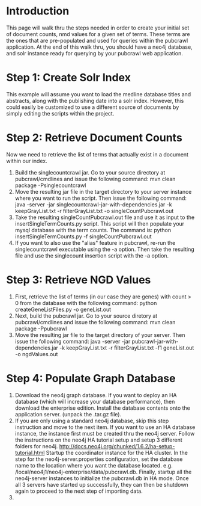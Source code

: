 # Introduction #
This page will walk thru the steps needed in order to create your initial set of document counts, nmd values for a given set of terms.  These terms are the ones that are pre-populated and used for queries within the pubcrawl application.  At the end of this walk thru, you should have a neo4j database, and solr instance ready for querying by your pubcrawl web application.


# Step 1: Create Solr Index #
This example will assume you want to load the medline database titles and abstracts, along with the publishing date into a solr index.  However, this could easily be customized to use a different source of documents by simply editing the scripts within the project.

# Step 2: Retrieve Document Counts #
Now we need to retrieve the list of terms that actually exist in a document within our index.
  1. Build the singlecountcrawl jar.  Go to your source directory at pubcrawl/cmdlines and issue the following command: mvn clean package -Psinglecountcrawl
  1. Move the resulting jar file in the target directory to your server instance where you want to run the script.  Then issue the following command:  java -server -jar singlecountcrawl-jar-with-dependencies.jar -k keepGrayList.txt -r filterGrayList.txt -o singleCountPubcrawl.out
  1. Take the resulting singleCountPubcrawl.out file and use it as input to the insertSingleTermCounts.py script.  This script will then populate your mysql database with the term counts. The command is: python insertSingleTermCounts.py -f singleCountPubcrawl.out
  1. If you want to also use the "alias" feature in pubcrawl, re-run the singlecountcrawl executable using the -a option.  Then take the resulting file and use the singlecount insertion script with the -a option.

# Step 3: Retrieve NGD Values #
  1. First, retrieve the list of terms (in our case they are genes) with count > 0 from the database with the following command: python createGeneListFiles.py -o geneList.out
  1. Next, build the pubcrawl jar.  Go to your source diretory at pubcrawl/cmdlines and issue the following command: mvn clean package -Ppubcrawl
  1. Move the resulting jar file to the target directory of your server.  Then issue the following command: java -server -jar pubcrawl-jar-with-dependencies.jar -k keepGrayList.txt -r filterGrayList.txt -f1 geneList.out -o ngdValues.out

# Step 4: Populate Graph Database #
  1. Download the neo4j graph database.  If you want to deploy an HA database (which will increase your database performance), then download the enterprise edition.  Install the database contents onto the application server. (unpack the .tar.gz file).
  1. If you are only using a standard neo4j database, skip this step instruction and move to the next item.  If you want to use an HA database instance, the instance first must be created thru the neo4j server.  Follow the instructions on the neo4j HA tutorial setup and setup 3 different folders for neo4j. http://docs.neo4j.org/chunked/1.6.2/ha-setup-tutorial.html  Startup the coordinator instance for the HA cluster.  In the step for the neo4j-server.properties configuration, set the database name to the location where you want the database located. e.g. /local/neo4j1/neo4j-enterprise/data/pubcrawl.db.  Finally, startup all the neo4j-server instances to initialize the pubcrawl.db in HA mode.  Once all 3 servers have started up successfully, they can then be shutdown again to proceed to the next step of importing data.
  1. 